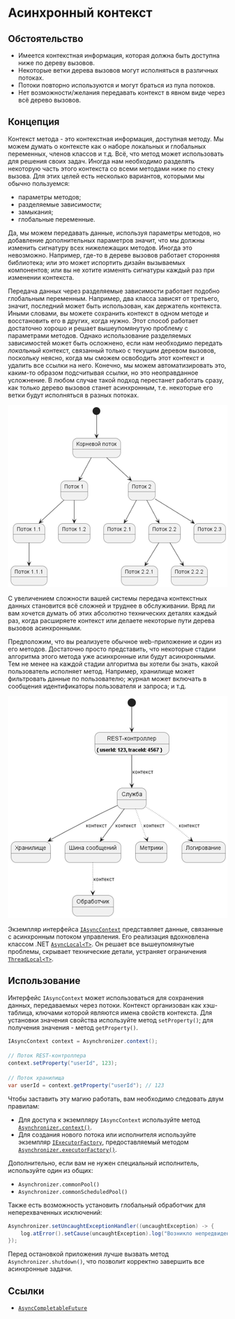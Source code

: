 # Асинхронный контекст

## Обстоятельство

* Имеется контекстная информация, которая должна быть доступна ниже по дереву вызовов.
* Некоторые ветки дерева вызовов могут исполняться в различных потоках.
* Потоки повторно используются и могут браться из пула потоков.
* Нет возможности/желания передавать контекст в явном виде через всё дерево вызовов.

## Концепция

Контекст метода - это контекстная информация, доступная методу. Мы можем думать о контексте как
о наборе локальных и глобальных переменных, членов классов и т.д. Всё, что метод может использовать для решения своих задач.
Иногда нам необходимо разделять некоторую часть этого контекста со всеми методами ниже по стеку вызова.
Для этих целей есть несколько вариантов, которыми мы обычно пользуемся:

* параметры методов;
* разделяемые зависимости;
* замыкания;
* глобальные переменные.

Да, мы можем передавать данные, используя параметры методов, но добавление дополнительных параметров значит, что мы должны
изменить сигнатуру всех нижележащих методов. Иногда это невозможно. Например, где-то в дереве вызовов работает
сторонняя библиотека; или это может испортить дизайн вызываемых компонентов; или вы не хотите
изменять сигнатуры каждый раз при изменении контекста.

Передача данных через разделяемые зависимости работает подобно глобальным переменным. Например, два класса зависят от
третьего, значит, последний может быть использован, как держатель контекста. Иными словами, вы можете сохранить контекст
в одном методе и восстановить его в других, когда нужно. Этот способ работает достаточно хорошо и решает вышеупомянутую
проблему с параметрами методов. Однако использование разделяемых зависимостей может быть осложнено, если нам необходимо передать
*локальный* контекст, связанный только с текущим деревом вызовов, поскольку неясно, когда мы сможем освободить
этот контекст и удалить все ссылки на него. Конечно, мы можем автоматизировать это, каким-то образом подсчитывая ссылки,
но это неоправданное усложнение. В любом случае такой подход перестанет работать сразу, как только дерево вызовов
станет асинхронным, т.е. некоторые его ветки будут исполняться в разных потоках.

![](images/async-context.pic1.ru.png)

С увеличением сложности вашей системы передача контекстных данных становится всё сложней и труднее в обслуживании.
Вряд ли вам хочется думать об этих абсолютно технических деталях каждый раз, когда расширяете контекст
или делаете некоторые пути дерева вызовов асинхронными.

Предположим, что вы реализуете обычное web-приложение и один из его методов. Достаточно просто представить, что некоторые
стадии алгоритма этого метода уже асинхронные или будут асинхронными. Тем не менее на каждой стадии
алгоритма вы хотели бы знать, какой пользователь исполняет метод. Например, хранилище может
фильтровать данные по пользователю; журнал может включать в сообщения идентификаторы пользователя и запроса; и т.д.

![](images/async-context.pic2.ru.png)

Экземпляр интерфейса [`IAsyncContext`](../asynchronizer/src/main/java/ru/asynchronizer/util/concurrent/IAsyncContext.java)
представляет данные, связанные с асинхронным потоком управления. Его реализация вдохновлена классом .NET
[`AsyncLocal<T>`](https://learn.microsoft.com/ru-ru/dotnet/api/system.threading.asynclocal-1).
Он решает все вышеупомянутые проблемы, скрывает технические детали, устраняет ограничения
[`ThreadLocal<T>`](https://docs.oracle.com/en/java/javase/21/core/thread-local-variables.html).

## Использование

Интерфейс `IAsyncContext` может использоваться для сохранения данных, передаваемых через потоки. Контекст организован
как хэш-таблица, ключами которой являются имена свойств контекста. Для установки значения свойства используйте метод
`setProperty()`; для получения значения - метод `getProperty()`.

```java
IAsyncContext context = Asynchronizer.context();

// Поток REST-контроллера
context.setProperty("userId", 123);

// Поток хранилища
var userId = context.getProperty("userId"); // 123
```

Чтобы заставить эту магию работать, вам необходимо следовать двум правилам:

* Для доступа к экземпляру `IAsyncContext` используйте метод [`Asynchronizer.context()`](../asynchronizer/src/main/java/ru/asynchronizer/util/concurrent/Asynchronizer.java).
* Для создания нового потока или исполнителя используйте экземпляр [`IExecutorFactory`](../asynchronizer/src/main/java/ru/asynchronizer/util/concurrent/IExecutorFactory.java), предоставляемый методом [`Asynchronizer.executorFactory()`](../asynchronizer/src/main/java/ru/asynchronizer/util/concurrent/Asynchronizer.java).

Дополнительно, если вам не нужен специальный исполнитель, используйте один из общих:

* `Asynchronizer.commonPool()`
* `Asynchronizer.commonScheduledPool()`

Также есть возможность установить глобальный обработчик для неперехваченных исключений:

```java
Asynchronizer.setUncaughtExceptionHandler((uncaughtException) -> {
    log.atError().setCause(uncaughtException).log("Возникло непредвиденное исключение.");
});
```

Перед остановкой приложения лучше вызвать метод `Asynchronizer.shutdown()`, что позволит корректно завершить все асинхронные задачи.

## Ссылки

* [`AsyncCompletableFuture`](async-completable-future.ru.md)
